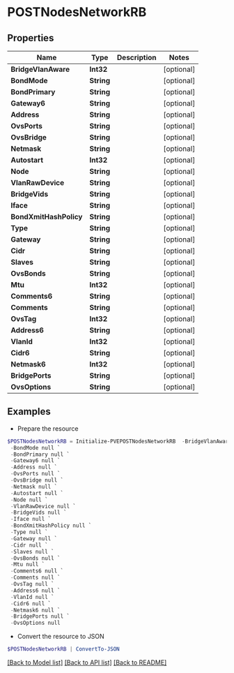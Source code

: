 # POSTNodesNetworkRB
## Properties

Name | Type | Description | Notes
------------ | ------------- | ------------- | -------------
**BridgeVlanAware** | **Int32** |  | [optional] 
**BondMode** | **String** |  | [optional] 
**BondPrimary** | **String** |  | [optional] 
**Gateway6** | **String** |  | [optional] 
**Address** | **String** |  | [optional] 
**OvsPorts** | **String** |  | [optional] 
**OvsBridge** | **String** |  | [optional] 
**Netmask** | **String** |  | [optional] 
**Autostart** | **Int32** |  | [optional] 
**Node** | **String** |  | [optional] 
**VlanRawDevice** | **String** |  | [optional] 
**BridgeVids** | **String** |  | [optional] 
**Iface** | **String** |  | [optional] 
**BondXmitHashPolicy** | **String** |  | [optional] 
**Type** | **String** |  | [optional] 
**Gateway** | **String** |  | [optional] 
**Cidr** | **String** |  | [optional] 
**Slaves** | **String** |  | [optional] 
**OvsBonds** | **String** |  | [optional] 
**Mtu** | **Int32** |  | [optional] 
**Comments6** | **String** |  | [optional] 
**Comments** | **String** |  | [optional] 
**OvsTag** | **Int32** |  | [optional] 
**Address6** | **String** |  | [optional] 
**VlanId** | **Int32** |  | [optional] 
**Cidr6** | **String** |  | [optional] 
**Netmask6** | **Int32** |  | [optional] 
**BridgePorts** | **String** |  | [optional] 
**OvsOptions** | **String** |  | [optional] 

## Examples

- Prepare the resource
```powershell
$POSTNodesNetworkRB = Initialize-PVEPOSTNodesNetworkRB  -BridgeVlanAware null `
 -BondMode null `
 -BondPrimary null `
 -Gateway6 null `
 -Address null `
 -OvsPorts null `
 -OvsBridge null `
 -Netmask null `
 -Autostart null `
 -Node null `
 -VlanRawDevice null `
 -BridgeVids null `
 -Iface null `
 -BondXmitHashPolicy null `
 -Type null `
 -Gateway null `
 -Cidr null `
 -Slaves null `
 -OvsBonds null `
 -Mtu null `
 -Comments6 null `
 -Comments null `
 -OvsTag null `
 -Address6 null `
 -VlanId null `
 -Cidr6 null `
 -Netmask6 null `
 -BridgePorts null `
 -OvsOptions null
```

- Convert the resource to JSON
```powershell
$POSTNodesNetworkRB | ConvertTo-JSON
```

[[Back to Model list]](../README.md#documentation-for-models) [[Back to API list]](../README.md#documentation-for-api-endpoints) [[Back to README]](../README.md)

